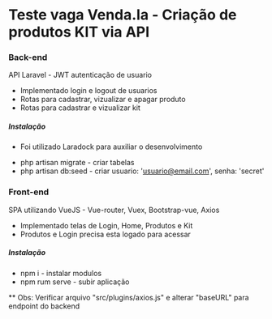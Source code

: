 # Teste vaga Venda.la - Criação de produtos KIT via API

### Back-end
API Laravel - JWT autenticação de usuario

- Implementado login e logout de usuarios
- Rotas para cadastrar, vizualizar e apagar produto
- Rotas para cadastrar e vizualizar kit

##### Instalação

- Foi utilizado Laradock para auxiliar o desenvolvimento

* php artisan migrate - criar tabelas 
* php artisan db:seed - criar usuario: 'usuario@email.com', senha: 'secret'

### Front-end
SPA utilizando VueJS - Vue-router, Vuex, Bootstrap-vue, Axios

- Implementado telas de Login, Home, Produtos e Kit
- Produtos e Login precisa esta logado para acessar

##### Instalação

* npm i - instalar modulos
* npm rum serve - subir aplicação

** Obs: Verificar arquivo "src/plugins/axios.js" e alterar "baseURL" para endpoint do backend



